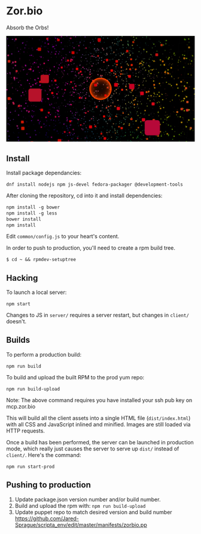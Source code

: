 # Zor.bio

Absorb the Orbs!

![Huge zorbio orb](./preview.png)

## Install

Install package dependancies:

    dnf install nodejs npm js-devel fedora-packager @development-tools

After cloning the repository, cd into it and install dependencies:
   
    npm install -g bower
    npm install -g less
    bower install
    npm install

Edit `common/config.js` to your heart's content.

In order to push to production, you'll need to create a rpm build tree.

    $ cd ~ && rpmdev-setuptree

## Hacking

To launch a local server:

    npm start

Changes to JS in `server/` requires a server restart, but changes in `client/`
doesn't.

## Builds

To perform a production build:

    npm run build

To build and upload the built RPM to the prod yum repo:

    npm run build-upload

Note: The above command requires you have installed your ssh pub key on mcp.zor.bio

This will build all the client assets into a single HTML file
(`dist/index.html`) with all CSS and JavaScript inlined and minified.  Images
are still loaded via HTTP requests.

Once a build has been performed, the server can be launched in production mode,
which really just causes the server to serve up `dist/` instead of `client/`.
Here's the command:

    npm run start-prod

## Pushing to production

 1. Update package.json version number and/or build number.
 2. Build and upload the rpm with: `npm run build-upload`
 3. Update puppet repo to match desired version and build number https://github.com/Jared-Sprague/scripta_env/edit/master/manifests/zorbio.pp

